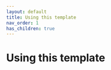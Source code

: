 ```yaml
---
layout: default
title: Using this template
nav_order: 1
has_children: true
---
```


# Using this template